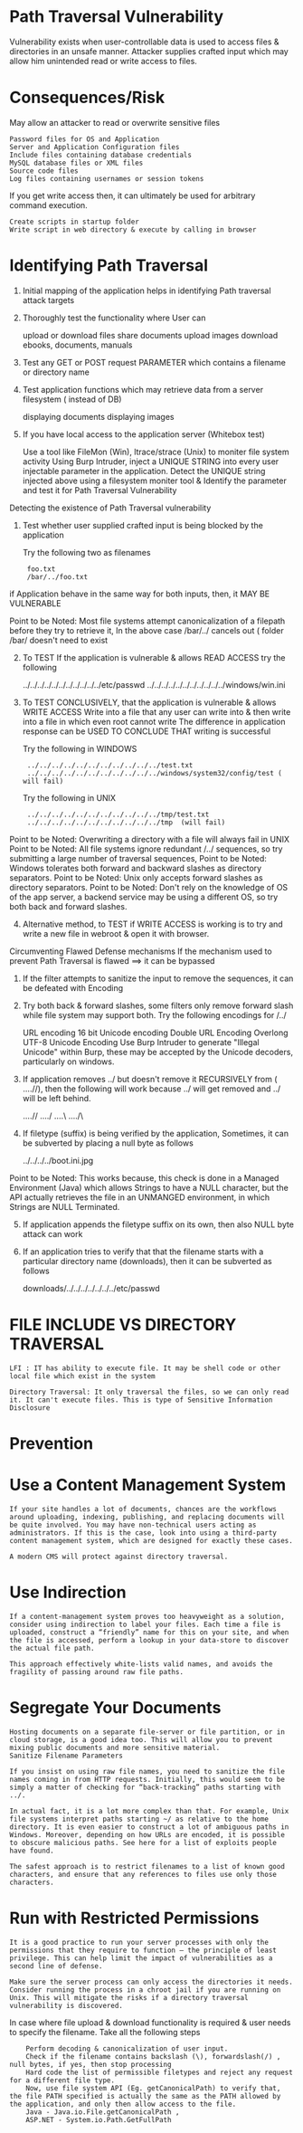  Path Traversal Vulnerability 
==============================================================================
Vulnerability exists when user-controllable data is used to access files & directories in an unsafe manner.
Attacker supplies crafted input which may allow him unintended read or write access to files.

# Consequences/Risk 
May allow an attacker to read or overwrite sensitive files

    Password files for OS and Application
    Server and Application Configuration files
    Include files containing database credentials
    MySQL database files or XML files
    Source code files
    Log files containing usernames or session tokens

If you get write access then, it can ultimately be used for arbitrary command execution.

    Create scripts in startup folder
    Write script in web directory & execute by calling in browser

# Identifying Path Traversal

1. Initial mapping of the application helps in identifying Path traversal attack targets
2. Thoroughly test the functionality where User can 

    upload or download files
    share documents
    upload images
    download ebooks, documents, manuals

3. Test any GET or POST request PARAMETER which contains a filename or directory name
4. Test application functions which may retrieve data from a server filesystem ( instead of DB)

    displaying documents
    displaying images

5. If you have local access to the application server (Whitebox test)

    Use a tool like FileMon (Win), ltrace/strace (Unix) to moniter file system activity
    Using Burp Intruder, inject a UNIQUE STRING into every user injectable parameter in the application.
    Detect the UNIQUE string injected above using a filesystem moniter tool & Identify the parameter and test it for Path Traversal Vulnerability

Detecting the existence of Path Traversal vulnerability

1. Test whether user supplied crafted input is being blocked by the application

    Try the following two as filenames

        foo.txt
        /bar/../foo.txt 

if Application behave in the same way for both inputs, then, it MAY BE VULNERABLE

Point to be Noted: Most file systems attempt canonicalization of a filepath before they try to retrieve it, In the above case    /bar/../  cancels out ( folder /bar/ doesn't need to exist

2. To TEST If the application is vulnerable & allows READ ACCESS try the following

    ../../../../../../../../../../../etc/passwd
    ../../../../../../../../../../../windows/win.ini

3. To TEST CONCLUSIVELY, that the application is vulnerable & allows WRITE ACCESS 
Write into a file that any user can write into & then write into a file in which even root cannot write The difference in application response can be USED TO CONCLUDE THAT writing is successful

    Try the following in WINDOWS

        ../../../../../../../../../../../test.txt
        ../../../../../../../../../../../windows/system32/config/test ( will fail)

    Try the following in UNIX

        ../../../../../../../../../../../tmp/test.txt
        ../../../../../../../../../../../tmp  (will fail)

 Point to be Noted: Overwriting a directory with a file will always fail in UNIX
 Point to be Noted: All file systems ignore redundant /../ sequences, so try submitting a large number of traversal sequences,
Point to be Noted: Windows tolerates both forward and backward slashes as directory separators.
Point to be Noted: Unix only accepts forward slashes as directory separators.
Point to be Noted: Don't rely on the knowledge of OS of the app server, a backend service may be using a different OS, so try both back and forward slashes.

4. Alternative method, to TEST if WRITE ACCESS is working is to try and write a new file in webroot & open it with browser.

Circumventing Flawed Defense mechanisms 
If the mechanism used to prevent Path Traversal is flawed ==> it can be bypassed

1. If the filter attempts to sanitize the input to remove the sequences, it can be defeated with Encoding
2. Try both back & forward slashes, some filters only remove forward slash while file system may         support both. Try the following encodings for   /../

    URL encoding
    16 bit Unicode encoding
    Double URL Encoding
    Overlong UTF-8 Unicode Encoding
    Use Burp Intruder to generate "Illegal Unicode" within Burp, these may be accepted by the Unicode decoders, particularly on windows.

3. If application removes ../ but doesn't remove it RECURSIVELY from ( ....//), then the following          will work because ../ will get removed and ../ will be left behind.

    ....//
    ....\/
    ....\\
    ..../\

4. If filetype (suffix) is being verified by the application, Sometimes, it can be subverted by placing a      null byte as follows

    ../../../../boot.ini.jpg

Point to be Noted: This works because, this check is done in a Managed Environment (Java) which allows Strings to have a NULL character, but the API actually retrieves the file in an UNMANGED environment, in which Strings are NULL Terminated.

 5. If application appends the filetype suffix on its own, then also NULL byte attack can work
 6. If an application tries to verify that that the filename starts with a particular directory name              (downloads), then it can be subverted as follows

    downloads/../../../../../../../etc/passwd


# FILE INCLUDE VS DIRECTORY TRAVERSAL 
~~~
LFI : IT has ability to execute file. It may be shell code or other local file which exist in the system

Directory Traversal: It only traversal the files, so we can only read it. It can't execute files. This is type of Sensitive Information Disclosure 
~~~

# Prevention
# Use a Content Management System
~~~
If your site handles a lot of documents, chances are the workflows around uploading, indexing, publishing, and replacing documents will be quite involved. You may have non-technical users acting as administrators. If this is the case, look into using a third-party content management system, which are designed for exactly these cases.

A modern CMS will protect against directory traversal.
~~~
# Use Indirection
~~~
If a content-management system proves too heavyweight as a solution, consider using indirection to label your files. Each time a file is uploaded, construct a “friendly” name for this on your site, and when the file is accessed, perform a lookup in your data-store to discover the actual file path.

This approach effectively white-lists valid names, and avoids the fragility of passing around raw file paths.
~~~
# Segregate Your Documents
~~~
Hosting documents on a separate file-server or file partition, or in cloud storage, is a good idea too. This will allow you to prevent mixing public documents and more sensitive material.
Sanitize Filename Parameters

If you insist on using raw file names, you need to sanitize the file names coming in from HTTP requests. Initially, this would seem to be simply a matter of checking for “back-tracking” paths starting with ../.

In actual fact, it is a lot more complex than that. For example, Unix file systems interpret paths starting ~/ as relative to the home directory. It is even easier to construct a lot of ambiguous paths in Windows. Moreover, depending on how URLs are encoded, it is possible to obscure malicious paths. See here for a list of exploits people have found.

The safest approach is to restrict filenames to a list of known good characters, and ensure that any references to files use only those characters.
~~~
# Run with Restricted Permissions
~~~
It is a good practice to run your server processes with only the permissions that they require to function – the principle of least privilege. This can help limit the impact of vulnerabilities as a second line of defense.

Make sure the server process can only access the directories it needs. Consider running the process in a chroot jail if you are running on Unix. This will mitigate the risks if a directory traversal vulnerability is discovered.
~~~

In case where file upload & download functionality is required & user needs to specify the filename. Take all the following steps
~~~
    Perform decoding & canonicalization of user input.
    Check if the filename contains backslash (\), forwardslash(/) , null bytes, if yes, then stop processing
    Hard code the list of permissible filetypes and reject any request for a different file type.
    Now, use file system API (Eg. getCanonicalPath) to verify that, the file PATH specified is actually the same as the PATH allowed by the application, and only then allow access to the file. 
    Java - Java.io.File.getCanonicalPath ,                                                                         
    ASP.NET - System.io.Path.GetFullPath
~~~
